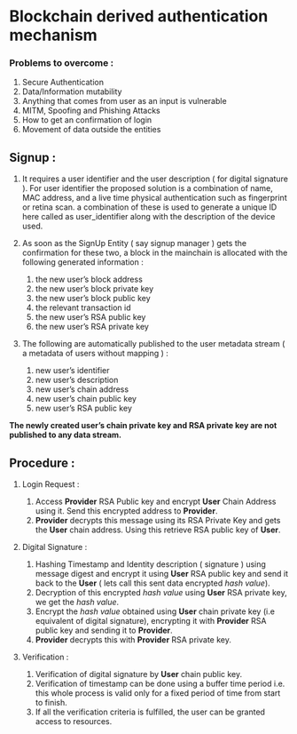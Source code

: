 # Blockchain derived authentication mechanism

### Problems to overcome :
 1. Secure Authentication
 2. Data/Information mutability
 3. Anything that comes from user as an input is vulnerable 
 4. MITM, Spoofing and Phishing Attacks
 5. How to get an confirmation of login
 6. Movement of data outside the entities

## Signup  :

1. It requires a user identifier and the user description ( for digital signature ). For user identifier the proposed solution is a combination of name, MAC address, and a live time physical authentication such as fingerprint or retina scan. a combination of these is used to generate a unique ID here called as user_identifier along with the description of the device used.

2. As soon as the SignUp Entity ( say signup manager ) gets the confirmation for these two, a block in the mainchain is allocated with the following generated information :
	1.  the new user’s block address
	2.  the new user’s block private key
	3.  the new user’s block public key
	4.  the relevant transaction id 
	5.  the new user’s RSA public key
	6.  the new user’s RSA private key

3. The following are automatically published to the user metadata stream ( a metadata of users without mapping ) :
	1.  new user’s identifier
	2.  new user’s description
	3.  new user’s chain address
	4.  new user’s chain public key
	5.  new user’s RSA public key

**The newly created user’s chain private key and RSA private key are not published to any data stream.**

## Procedure :
 1. Login Request :
	 1. Access **Provider** RSA Public key and encrypt **User** Chain Address using it. Send this encrypted address to **Provider**.
	 2. **Provider** decrypts this message using its RSA Private Key and gets the **User** chain address. Using this retrieve RSA public key of **User**.
	
 2.  Digital Signature : 
		1. Hashing Timestamp and Identity description ( signature ) using message digest and encrypt it using **User** RSA public key and send it back to the **User** ( lets call this sent data encrypted *hash value*).
	 2. Decryption of this encrypted *hash value* using **User** RSA private key, we get the *hash value*.
	 3. Encrypt the *hash value* obtained using **User** chain private key (i.e equivalent of digital signature), encrypting it with **Provider** RSA public key and sending it to **Provider**.
	 4. **Provider** decrypts this with **Provider** RSA private key.

 3. Verification :
	 1. Verification of digital signature by **User** chain public key. 
	 2. Verification of timestamp can be done using a buffer time period i.e. this whole process is valid only for a fixed period of time from start to finish.
	 3. If all the verification criteria is fulfilled, the user can be granted access to resources.
